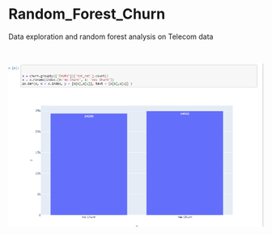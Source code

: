 # Random_Forest_Churn
 Data exploration and random forest analysis on Telecom data

<br />

![](Pictures/Capture1.PNG)
